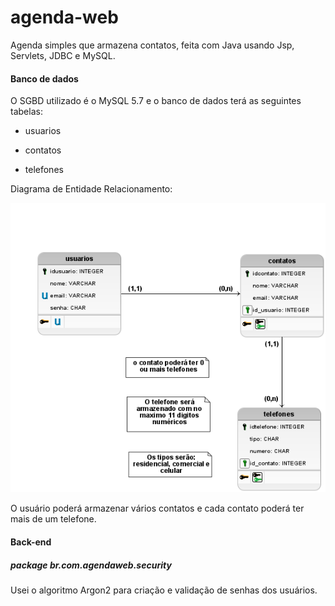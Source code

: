 # agenda-web
Agenda simples que armazena contatos, feita com Java usando Jsp, Servlets, JDBC e MySQL.

#### Banco de dados

O SGBD utilizado é o MySQL 5.7 e o banco de dados terá as seguintes tabelas:

* usuarios

* contatos

* telefones

Diagrama de Entidade Relacionamento:

![Diagrama ER](https://github.com/Leandro616/agenda-web/blob/main/banco-de-dados/diagrama-er.png)





O usuário poderá armazenar vários contatos e cada contato poderá ter mais de um telefone.

#### Back-end

##### package br.com.agendaweb.security

Usei o algoritmo Argon2 para criação e validação de senhas dos usuários.



 





